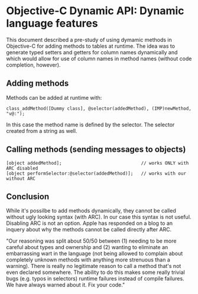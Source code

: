 Objective-C Dynamic API: Dynamic language features
==================================================

This document described a pre-study of using dymamic methods in Objective-C for adding methods to tables at runtime. The idea was to generate typed setters and getters for column names dynamically and which would allow for use of column names in method names (without code completion, however).

Adding methods
--------------
Methods can be added at runtime with:

    class_addMethod([Dummy class], @selector(addedMethod), (IMP)newMethod, "v@:");

In this case the method name is defined by the selector. The selector created from a string as well.

Calling methods (sending messages to objects)
---------------------------------------------

	[object addedMethod];                              // works ONLY with ARC disabled
	[object performSelector:@selector(addedMethod)];   // works with our without ARC


Conclusion
----------
While it's possilbe to add methods dynamically, they cannot be called without ugly looking syntax (with ARC). In our case this syntax is not useful. Disabling ARC is not an option. Apple has responded on a blog to an inquery about why the methods cannot be called directly after ARC.

"Our reasoning was split about 50/50 between (1) needing to be more careful about types and ownership and (2) wanting to eliminate an embarrassing wart in the language (not being allowed to complain about completely unknown methods with anything more strenuous than a warning). There is really no legitimate reason to call a method that's not even declared somewhere. The ability to do this makes some really trivial bugs (e.g. typos in selectors) runtime failures instead of compile failures. We have always warned about it. Fix your code."      